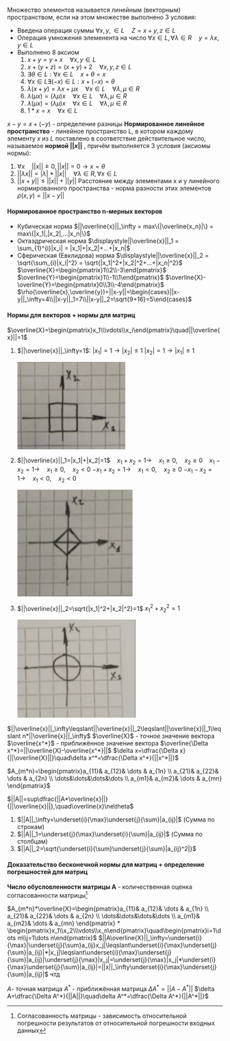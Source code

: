 Множество элементов называется линейным (векторным) пространством, если на этом множестве выполнено 3 условия:

* Введена операция суммы
  $\forall x, y, \in L \quad Z = x + y, z \in L$
* Операция умножения элеменента на число
  $\forall x \in L, \forall \lambda \in R \quad y = \lambda x, y \in L$
* Выполнено 8 аксиом
  1. $x + y = y + x \quad \forall x,y \in L$
  1. $x+(y+z)=(x+y)+2 \quad \forall x,y,z \in L$
  1. $\exists \theta \in L: \forall x \in L \quad x+\theta=x$
  1. $\forall x \in L \exists (-x) \in L:x+(-x)=\theta$
  1. $\lambda (x+y) = \lambda x + \mu x \quad \forall x \in L \quad \forall \lambda,\mu \in R$
  1. $\lambda (\mu x) = (\lambda \mu)x \quad \forall x \in L \quad \forall \lambda,\mu \in R$
  1. $\lambda (\mu x) = (\lambda \mu) x \quad \forall x \in L \quad \forall \lambda,\mu \in R$
  1. $1*x=x\quad \forall x\in L$

$x - y = x + (-y)$ - определение разницы
**Нормированное линейное пространство** - линейное пространство L, в котором каждому элементу $x$ из $L$ поставлено в соответствие действительное число, называемое **нормой $||x||$** , причём выполняется 3 условия (аксиомы нормы):

1. $\forall x \quad ||x|| \ge 0, ||x||=0 \rightarrow x = \theta$
1. $||\lambda x|| = |\lambda| * ||x|| \quad \forall \lambda \in R, \forall x \in L$
1. $||x+y|| \le ||x||+||y||$
   Расстояние между элементами x и y линейного нормированного пространства - норма разности этих элементов
   $\rho (x,y) = ||x-y||$

#### Нормированное пространство n-мерных векторов

* Кубическая норма
  $||\overline{x}||_\infty = max\{|\overline{x_n}|\} = max\{|x_1|,|x_2|,...|x_n|\}$
* Октаэдрическая норма
  $\displaystyle||\overline{x}||_1 = \sum_{1}^{i}|x_i| = |x_1|+|x_2|+...+|x_n|$
* Сферическая (Евклидова) норма
  $\displaystyle||\overline{x}||_2 = \sqrt{\sum_{i}|x_i|^2} = \sqrt{|x_1|^2+|x_2|^2+...+|x_n|^2}$
  $\overline{X}=\begin{pmatrix}1\\2\\-3\end{pmatrix}$    $\overline{Y}=\begin{pmatrix}1\\-1\\1\end{pmatrix}$    $\overline{X}-\overline{Y}=\begin{pmatrix}0\\3\\-4\end{pmatrix}$
  $\rho(\overline{x},\overline{y})=||x-y||=\begin{cases}||x-y||_\infty=4\\||x-y||_1=7\\||x-y||_2=\sqrt{9+16}=5\end{cases}$

#### Нормы для векторов + нормы для матриц

$\overline{X}=\begin{pmatrix}x_1\\\vdots\\x_i\end{pmatrix}\quad||\overline{x}||=1$

1. $||\overline{x}||_\infty=1$:
   $|x_1|=1\to|x_2|\leqslant1$
   $|x_2|=1\to|x_1|\leqslant1$
   
   ![Pasted image 20250215141656.png](%D0%9F%D0%B8%D0%BA%D1%87%D0%B8/%D0%9B%D0%B5%D0%BA%D1%86%D0%B8%D0%B8/Pasted%20image%2020250215141656.png)

1. $||\overline{x}||_1=|x_1|+|x_2|=1$
   $\ \ \ x_1+x_2=1\to\quad x_1\geqslant0,\quad x_2\geqslant0$
   $\ \ \ x_1-x_2=1\to\quad x_1\geqslant0,\quad x_2<0$
   $-x_1+x_2=1\to\quad x_1<0,\quad x_2\geqslant0$
   $-x_1-x_2=1\to\quad x_1<0,\quad x_2<0$
   
   ![Pasted image 20250215143315.png](%D0%9F%D0%B8%D0%BA%D1%87%D0%B8/%D0%9B%D0%B5%D0%BA%D1%86%D0%B8%D0%B8/Pasted%20image%2020250215143315.png)

1. $||\overline{x}||_2=\sqrt{|x_1|^2+|x_2|^2}=1$
   $x_1^2+x_2^2=1$
   
   ![Pasted image 20250215143549.png](%D0%9F%D0%B8%D0%BA%D1%87%D0%B8/%D0%9B%D0%B5%D0%BA%D1%86%D0%B8%D0%B8/Pasted%20image%2020250215143549.png)

$||\overline{x}||_\infty\leqslant||\overline{x}||_2\leqslant||\overline{x}||_1\leqslant n*||\overline{x}||_\infty$
$\overline{X}$ - точное значение вектора
$\overline{x^*}$ - приближённое значение вектора
$\overline{\Delta x^*}=||\overline{X}-\overline{x^*}||$
$\delta x=\dfrac{\Delta x}{||\overline{X}||}\quad\delta x^*=\dfrac{\Delta x^*}{||x^*||}$

$A_{m*n}=\begin{pmatrix}a_{11}& a_{12}& \dots & a_{1n} \\ a_{21}& a_{22}& \dots & a_{2n} \\ \dots&\dots&\dots&\dots \\ a_{m1}& a_{m2}& \dots & a_{mn} \end{pmatrix}$

$||A||=sup\dfrac{||A*\overline{x}||}{||\overline{x}||},\quad\overline{x}\ne\theta$

1. $||A||_\infty=\underset{i}{\max}\underset{j}{\sum}|a_{ij}|$ (Сумма по строкам)
1. $||A||_1=\underset{j}{\max}\underset{i}{\sum}|a_{ij}|$ (Сумма по столбцам)
1. $||A||_2=\sqrt{\underset{i}{\sum}\underset{j}{\sum}|a_{ij}^2|}$

#### Доказательство бесконечной нормы для матриц + определение погрешностей для матриц

**Число обусловленности матрицы А** - количественная оценка согласованности матрицы[^1]

[^1]: Согласованность матрицы - зависимость относительной погрешности результатов от относительной погрешности входных данных

$A_{m*n}*\overline{X}=\begin{pmatrix}a_{11}& a_{12}& \dots & a_{1n} \\ a_{21}& a_{22}& \dots & a_{2n} \\ \dots&\dots&\dots&\dots \\ a_{m1}& a_{m2}& \dots & a_{mn} \end{pmatrix} * \begin{pmatrix}x_1\\x_2\\\vdots\\x_n\end{pmatrix}\quad\begin{pmatrix}i=1\dots m\\j=1\dots n\end{pmatrix}$
$||A\overline{X}||_\infty=\underset{i}{\max}|\underset{j}{\sum}a_{ij}x_j|\leqslant\underset{i}{\max}\underset{j}{\sum}|a_{ij}|*|x_j|\leqslant\underset{i}{\max}\underset{j}{\sum}|a_{ij}|\underset{j}{\max}|x_j|=\underset{j}{\max}|x_j|*\underset{i}{\max}\underset{j}{\sum}|a_{ij}|=||x||_\infty\underset{i}{\max}\underset{j}{\sum}|a_{ij}|$ чтд

$А$- точная матрица
$A^*$ - приближённая матрица
$\Delta A^*=||A-A^*||$
$\delta A=\dfrac{\Delta A^*}{||A||}\quad\delta A^*=\dfrac{\Delta A^*}{||A^*||}$
